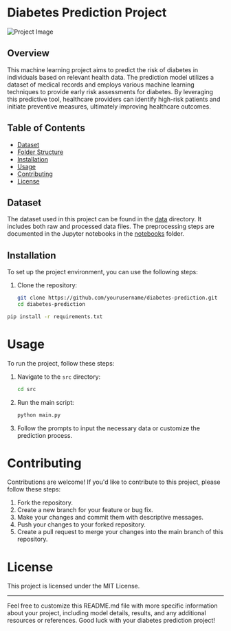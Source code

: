 # Diabetes Prediction Project

![Project Image](project_image.png)  <!-- Add an image or logo of your project if desired -->

## Overview

This machine learning project aims to predict the risk of diabetes in individuals based on relevant health data. The prediction model utilizes a dataset of medical records and employs various machine learning techniques to provide early risk assessments for diabetes. By leveraging this predictive tool, healthcare providers can identify high-risk patients and initiate preventive measures, ultimately improving healthcare outcomes.

## Table of Contents

- [Dataset](#dataset)
- [Folder Structure](#folder-structure)
- [Installation](#installation)
- [Usage](#usage)
- [Contributing](#contributing)
- [License](#license)

## Dataset

The dataset used in this project can be found in the [data](/data) directory. It includes both raw and processed data files. The preprocessing steps are documented in the Jupyter notebooks in the [notebooks](/notebooks) folder.


## Installation

To set up the project environment, you can use the following steps:

1. Clone the repository:

   ```bash
   git clone https://github.com/yourusername/diabetes-prediction.git
   cd diabetes-prediction

 ```bash
pip install -r requirements.txt
```
# Usage

To run the project, follow these steps:

1. Navigate to the `src` directory:

    ```bash
    cd src
    ```

2. Run the main script:

    ```bash
    python main.py
    ```

3. Follow the prompts to input the necessary data or customize the prediction process.

# Contributing

Contributions are welcome! If you'd like to contribute to this project, please follow these steps:

1. Fork the repository.
2. Create a new branch for your feature or bug fix.
3. Make your changes and commit them with descriptive messages.
4. Push your changes to your forked repository.
5. Create a pull request to merge your changes into the main branch of this repository.

# License

This project is licensed under the MIT License.

---

Feel free to customize this README.md file with more specific information about your project, including model details, results, and any additional resources or references. Good luck with your diabetes prediction project!
